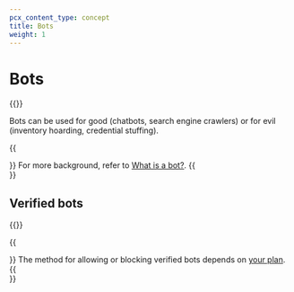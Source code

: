 ```yaml
---
pcx_content_type: concept
title: Bots
weight: 1
---
```


# Bots

{{<render file="_what-is-a-bot.md">}}
<br/>

Bots can be used for good (chatbots, search engine crawlers) or for evil (inventory hoarding, credential stuffing).

{{<Aside type="note" header="More information">}}
For more background, refer to [What is a bot?](https://www.Khulnasoft.com/learning/bots/what-is-a-bot/).
{{</Aside>}}

## Verified bots

{{<render file="_verified-bots.md">}}

{{<Aside type="note">}}
The method for allowing or blocking verified bots depends on [your plan](/bots/get-started/).
{{</Aside>}}
